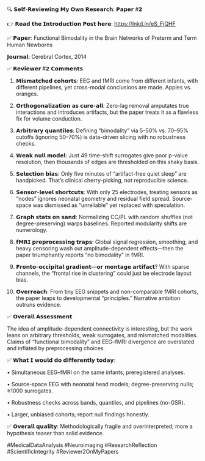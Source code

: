 🔍 𝗦𝗲𝗹𝗳-𝗥𝗲𝘃𝗶𝗲𝘄𝗶𝗻𝗴 𝗠𝘆 𝗢𝘄𝗻 𝗥𝗲𝘀𝗲𝗮𝗿𝗰𝗵: 𝗣𝗮𝗽𝗲𝗿 #𝟮



👉 𝗥𝗲𝗮𝗱 𝘁𝗵𝗲 𝗜𝗻𝘁𝗿𝗼𝗱𝘂𝗰𝘁𝗶𝗼𝗻 𝗣𝗼𝘀𝘁 𝗵𝗲𝗿𝗲: https://lnkd.in/eS_FjQHF



✅ 𝗣𝗮𝗽𝗲𝗿: Functional Bimodality in the Brain Networks of Preterm and Term Human Newborns

𝗝𝗼𝘂𝗿𝗻𝗮𝗹: Cerebral Cortex, 2014



✅ 𝗥𝗲𝘃𝗶𝗲𝘄𝗲𝗿 #𝟮 𝗖𝗼𝗺𝗺𝗲𝗻𝘁𝘀



1. 𝗠𝗶𝘀𝗺𝗮𝘁𝗰𝗵𝗲𝗱 𝗰𝗼𝗵𝗼𝗿𝘁𝘀: EEG and fMRI come from different infants, with different pipelines, yet cross-modal conclusions are made. Apples vs. oranges.



2. 𝗢𝗿𝘁𝗵𝗼𝗴𝗼𝗻𝗮𝗹𝗶𝘇𝗮𝘁𝗶𝗼𝗻 𝗮𝘀 𝗰𝘂𝗿𝗲-𝗮𝗹𝗹: Zero-lag removal amputates true interactions and introduces artifacts, but the paper treats it as a flawless fix for volume conduction.



3. 𝗔𝗿𝗯𝗶𝘁𝗿𝗮𝗿𝘆 𝗾𝘂𝗮𝗻𝘁𝗶𝗹𝗲𝘀: Defining “bimodality” via 5–50% vs. 70–95% cutoffs (ignoring 50–70%) is data-driven slicing with no robustness checks.



4. 𝗪𝗲𝗮𝗸 𝗻𝘂𝗹𝗹 𝗺𝗼𝗱𝗲𝗹: Just 49 time-shift surrogates give poor p-value resolution, then thousands of edges are thresholded on this shaky basis.



5. 𝗦𝗲𝗹𝗲𝗰𝘁𝗶𝗼𝗻 𝗯𝗶𝗮𝘀: Only five minutes of “artifact-free quiet sleep” are handpicked. That’s clinical cherry-picking, not reproducible science.



6. 𝗦𝗲𝗻𝘀𝗼𝗿-𝗹𝗲𝘃𝗲𝗹 𝘀𝗵𝗼𝗿𝘁𝗰𝘂𝘁𝘀: With only 25 electrodes, treating sensors as “nodes” ignores neonatal geometry and residual field spread. Source-space was dismissed as “unreliable” yet replaced with speculation.



7. 𝗚𝗿𝗮𝗽𝗵 𝘀𝘁𝗮𝘁𝘀 𝗼𝗻 𝘀𝗮𝗻𝗱: Normalizing CC/PL with random shuffles (not degree-preserving) warps baselines. Reported modularity shifts are numerology.



8. 𝗳𝗠𝗥𝗜 𝗽𝗿𝗲𝗽𝗿𝗼𝗰𝗲𝘀𝘀𝗶𝗻𝗴 𝘁𝗿𝗮𝗽𝘀: Global signal regression, smoothing, and heavy censoring wash out amplitude-dependent effects—then the paper triumphantly reports “no bimodality” in fMRI.



9. 𝗙𝗿𝗼𝗻𝘁𝗼–𝗼𝗰𝗰𝗶𝗽𝗶𝘁𝗮𝗹 𝗴𝗿𝗮𝗱𝗶𝗲𝗻𝘁—𝗼𝗿 𝗺𝗼𝗻𝘁𝗮𝗴𝗲 𝗮𝗿𝘁𝗶𝗳𝗮𝗰𝘁? With sparse channels, the “frontal rise in clustering” could just be electrode layout bias.



10. 𝗢𝘃𝗲𝗿𝗿𝗲𝗮𝗰𝗵: From tiny EEG snippets and non-comparable fMRI cohorts, the paper leaps to developmental “principles.” Narrative ambition outruns evidence.



✅ 𝗢𝘃𝗲𝗿𝗮𝗹𝗹 𝗔𝘀𝘀𝗲𝘀𝘀𝗺𝗲𝗻𝘁

The idea of amplitude-dependent connectivity is interesting, but the work leans on arbitrary thresholds, weak surrogates, and mismatched modalities. Claims of “functional bimodality” and EEG–fMRI divergence are overstated and inflated by preprocessing choices.



✅ 𝗪𝗵𝗮𝘁 𝗜 𝘄𝗼𝘂𝗹𝗱 𝗱𝗼 𝗱𝗶𝗳𝗳𝗲𝗿𝗲𝗻𝘁𝗹𝘆 𝘁𝗼𝗱𝗮𝘆:

• Simultaneous EEG–fMRI on the same infants, preregistered analyses.

• Source-space EEG with neonatal head models; degree-preserving nulls; ≥1000 surrogates.

• Robustness checks across bands, quantiles, and pipelines (no-GSR).

• Larger, unbiased cohorts; report null findings honestly.



✅ 𝗢𝘃𝗲𝗿𝗮𝗹𝗹 𝗾𝘂𝗮𝗹𝗶𝘁𝘆: Methodologically fragile and overinterpreted; more a hypothesis teaser than solid evidence.



#MedicalDataAnalysis #Neuroimaging #ResearchReflection #ScientificIntegrity #Reviewer2OnMyPapers
